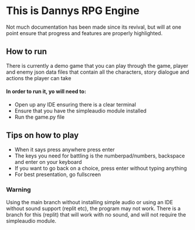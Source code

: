 # This is Dannys RPG Engine

Not much documentation has been made since its revival, but will at one point ensure that progress and features are properly highlighted.
## How to run
There is currently a demo game that you can play through the game, player and enemy json data files that contain all the characters, story dialogue and actions the player can take

#### In order to run it, yo will need to:
- Open up any IDE ensuring there is a clear terminal
- Ensure that you have the simpleaudio module installed
- Run the game.py file

## Tips on how to play
- When it says press anywhere press enter
- The keys you need for battling is the numberpad/numbers, backspace and enter on your keyboard
- If you want to go back on a choice, press enter without typing anything
- For best presentation, go fullscreen

### Warning

Using the main branch without installing simple audio or using an IDE without sound support (replit etc), the program may not work.
There is a branch for this (replit) that will work with no sound, and will not require the simpleaudio module.
